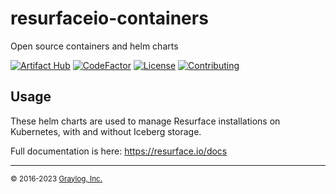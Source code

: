 # resurfaceio-containers
Open source containers and helm charts

[![Artifact Hub](https://img.shields.io/endpoint?url=https://artifacthub.io/badge/repository/resurfaceio)](https://artifacthub.io/packages/search?repo=resurfaceio)
[![CodeFactor](https://www.codefactor.io/repository/github/resurfaceio/containers/badge)](https://www.codefactor.io/repository/github/resurfaceio/containers)
[![License](https://img.shields.io/github/license/resurfaceio/containers)](https://github.com/resurfaceio/containers/blob/master/LICENSE)
[![Contributing](https://img.shields.io/badge/contributions-welcome-green.svg)](https://github.com/resurfaceio/containers/blob/master/CONTRIBUTING.md)

## Usage

These helm charts are used to manage Resurface installations on Kubernetes, with and without Iceberg storage.

Full documentation is here:  <a href="https://resurface.io/docs">https://resurface.io/docs</a>

---
<small>&copy; 2016-2023 <a href="https://resurface.io">Graylog, Inc.</a></small>
